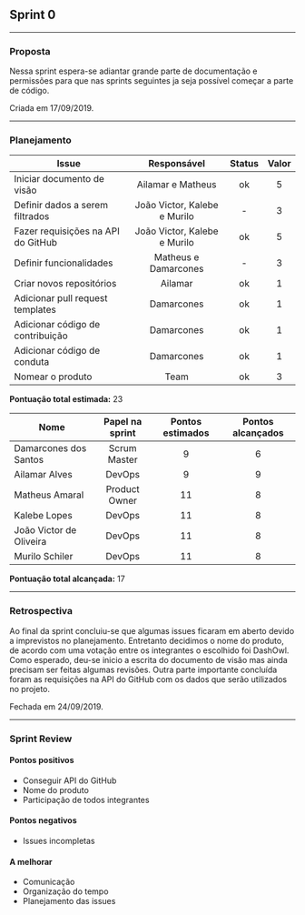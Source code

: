 ## Sprint 0

---

### Proposta

Nessa sprint espera-se adiantar grande parte de documentação e permissões para que nas sprints seguintes ja seja possível começar a parte de código. 

Criada em 17/09/2019.

-----

### Planejamento

**Issue** |**Responsável**| **Status** | **Valor** 
---------|:--------:|:-----------:|:---------:
Iniciar documento de visão | Ailamar e Matheus | ok | 5
Definir dados a serem filtrados | João Victor, Kalebe e Murilo | - | 3
Fazer requisições na API do GitHub | João Victor, Kalebe e Murilo| ok | 5
Definir funcionalidades | Matheus e Damarcones | - | 3
Criar novos repositórios  | Ailamar | ok | 1
Adicionar pull request templates | Damarcones | ok | 1
Adicionar código de contribuição | Damarcones | ok | 1
Adicionar código de conduta | Damarcones | ok | 1
Nomear o produto | Team | ok | 3

**Pontuação total estimada:** 23

**Nome** | **Papel na sprint** | **Pontos estimados** | **Pontos alcançados**
---------|:---------:| :---------: | :---------:
Damarcones dos Santos | Scrum Master | 9 | 6
Ailamar Alves  | DevOps | 9 | 9
Matheus Amaral | Product Owner | 11 | 8
Kalebe Lopes  | DevOps | 11 | 8
João Victor de Oliveira | DevOps | 11 | 8
Murilo Schiler  | DevOps | 11 | 8

**Pontuação total alcançada:** 17

-----

### Retrospectiva

Ao final da sprint concluiu-se que algumas issues ficaram em aberto devido a imprevistos no planejamento. Entretanto decidimos o nome do produto, de acordo com uma votação entre os integrantes o escolhido foi DashOwl. Como esperado, deu-se inicio a escrita do documento de visão mas ainda precisam ser feitas algumas revisões. Outra parte importante concluída foram as requisições na API do GitHub com os dados que serão utilizados no projeto.

Fechada em 24/09/2019.

-----

### Sprint Review

#### Pontos positivos
* Conseguir API do GitHub
* Nome do produto
* Participação de todos integrantes

#### Pontos negativos
* Issues incompletas

#### A melhorar
* Comunicação
* Organização do tempo
* Planejamento das issues
